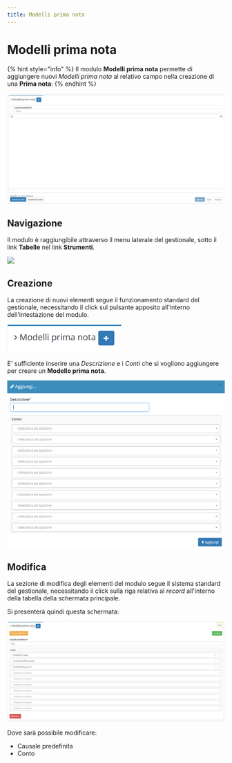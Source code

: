 ```yaml
---
title: Modelli prima nota
---
```


# Modelli prima nota

{% hint style="info" %}
Il modulo **Modelli prima nota** permette di aggiungere nuovi _Modelli prima nota_ al relativo campo nella creazione di una **Prima nota**:
{% endhint %}

![Screenshot interfaccia modelli prima nota](../../../.gitbook/assets/modelliprimanota.PNG)

## Navigazione

Il modulo è raggiungibile attraverso il menu laterale del gestionale, sotto il link **Tabelle** nel link **Strumenti**.

![](https://firebasestorage.googleapis.com/v0/b/gitbook-x-prod.appspot.com/o/spaces%2F-LZJeLg23eVDvrCv74U7-887967055%2Fuploads%2FwfHKmNnktv4tzdlcgnTh%2Ffile.png?alt=media)

## Creazione

La creazione di nuovi elementi segue il funzionamento standard del gestionale, necessitando il click sul pulsante apposito all'interno dell'intestazione del modulo.

![Screenshot creazione modelli prima nota](../../../.gitbook/assets/aggiuntamodelliprimanota.PNG)

E' sufficiente inserire una _Descrizione_ e i _Conti_ che si vogliono aggiungere per creare un **Modello prima nota**.

![Screenshot creazione modelli prima nota](../../../.gitbook/assets/aggiungeremodelliprimanota.PNG)

## Modifica

La sezione di modifica degli elementi del modulo segue il sistema standard del gestionale, necessitando il click sulla riga relativa al _record_ all'interno della tabella della schermata principale.

Si presenterà quindi questa schermata:

![Screenshot modifica modelli prima nota](../../../.gitbook/assets/modificamodelliprimanota.PNG)

Dove sarà possibile modificare:

* Causale predefinita
* Conto
